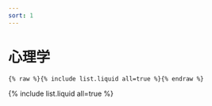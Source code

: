 ```yaml
---
sort: 1
---
```


# 心理学

```
{% raw %}{% include list.liquid all=true %}{% endraw %}
```

{% include list.liquid all=true %}
